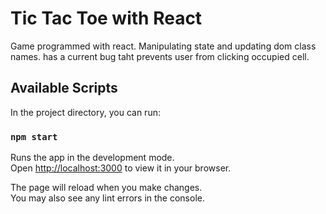 # Tic Tac Toe with React
Game programmed with react. Manipulating state and updating dom class names.
has a current bug taht prevents user from clicking occupied cell.

## Available Scripts

In the project directory, you can run:

### `npm start`

Runs the app in the development mode.\
Open [http://localhost:3000](http://localhost:3000) to view it in your browser.

The page will reload when you make changes.\
You may also see any lint errors in the console.
